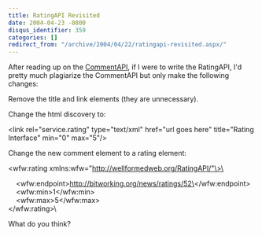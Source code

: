 ```yaml
---
title: RatingAPI Revisited
date: 2004-04-23 -0800
disqus_identifier: 359
categories: []
redirect_from: "/archive/2004/04/22/ratingapi-revisited.aspx/"
---
```


After reading up on the [CommentAPI](http://wellformedweb.org/story/9),
if I were to write the RatingAPI, I'd pretty much plagiarize the
CommentAPI but only make the following changes:

Remove the title and link elements (they are unnecessary).

Change the html discovery to:

\<link rel="service.rating" type="text/xml" href="url goes here"
title="Rating Interface" min="0" max="5"/\>

Change the new comment element to a rating element:

\<wfw:rating xmlns:wfw="http://wellformedweb.org/RatingAPI/"\>\

    \<wfw:endpoint\>http://bitworking.org/news/ratings/52\</wfw:endpoint\>\
     \<wfw:min\>1\</wfw:min\>\
     \<wfw:max\>5\</wfw:max\>\
 \</wfw:rating\>\

What do you think?

